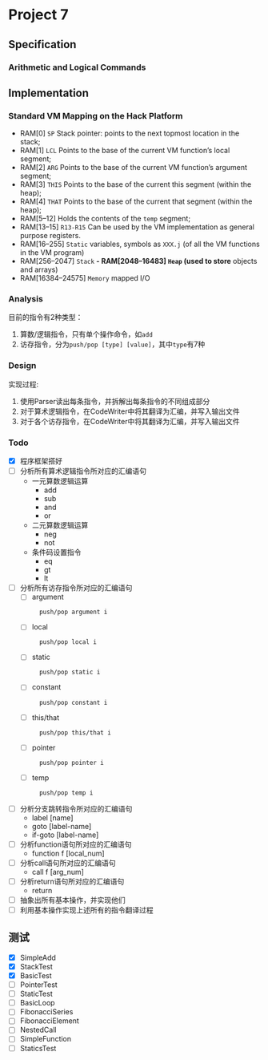# Project 7

## Specification

### Arithmetic and Logical Commands

## Implementation

### Standard VM Mapping on the Hack Platform

- RAM[0] `SP` Stack pointer: points to the next topmost location in the stack;
- RAM[1] `LCL` Points to the base of the current VM function’s local segment;
- RAM[2] `ARG` Points to the base of the current VM function’s argument segment;
- RAM[3] `THIS` Points to the base of the current this segment
  (within the heap);
- RAM[4] `THAT` Points to the base of the current that segment
  (within the heap);
- RAM[5–12] Holds the contents of the `temp` segment;
- RAM[13–15] `R13-R15` Can be used by the VM implementation as general purpose registers.
- RAM[16–255] `Static` variables, symbols as `XXX.j` (of all the VM functions in the VM program)
- RAM[256–2047] `Stack`
  **- RAM[2048–16483] `Heap` (used to store** objects and arrays)
- RAM[16384–24575] `Memory` mapped I/O

### Analysis

目前的指令有2种类型：

1. 算数/逻辑指令，只有单个操作命令，如`add`
2. 访存指令，分为`push/pop [type] [value]`，其中`type`有7种

### Design

实现过程:

1. 使用Parser读出每条指令，并拆解出每条指令的不同组成部分
2. 对于算术逻辑指令，在CodeWriter中将其翻译为汇编，并写入输出文件
3. 对于各个访存指令，在CodeWriter中将其翻译为汇编，并写入输出文件

### Todo

- [x] 程序框架搭好
- [ ] 分析所有算术逻辑指令所对应的汇编语句
    - 一元算数逻辑运算
        - add
        - sub
        - and
        - or
    - 二元算数逻辑运算
        - neg
        - not
    - 条件码设置指令
        - eq
        - gt
        - lt
- [ ] 分析所有访存指令所对应的汇编语句
    - [ ] argument
      ```vm
        push/pop argument i
      ```
    - [ ] local
      ```vm
        push/pop local i
      ```
    - [ ] static
      ```vm
        push/pop static i
      ```
    - [ ] constant
      ```vm
        push/pop constant i
      ```
    - [ ] this/that
      ```vm
        push/pop this/that i
      ```
    - [ ] pointer
      ```vm
        push/pop pointer i
      ```
    - [ ] temp
      ```vm
        push/pop temp i
      ```  

- [ ] 分析分支跳转指令所对应的汇编语句
    - label [name]
    - goto [label-name]
    - if-goto [label-name]
- [ ] 分析function语句所对应的汇编语句
    - function f [local_num]
- [ ] 分析call语句所对应的汇编语句
    - call f [arg_num]
- [ ] 分析return语句所对应的汇编语句
    - return
- [ ] 抽象出所有基本操作，并实现他们
- [ ] 利用基本操作实现上述所有的指令翻译过程

## 测试

- [x] SimpleAdd
- [x] StackTest
- [x] BasicTest
- [ ] PointerTest
- [ ] StaticTest
- [ ] BasicLoop
- [ ] FibonacciSeries
- [ ] FibonacciElement
- [ ] NestedCall
- [ ] SimpleFunction
- [ ] StaticsTest